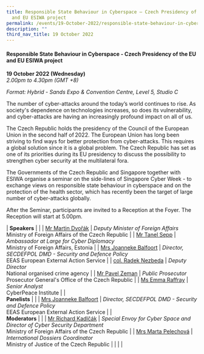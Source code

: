 ```yaml
---
title: Responsible State Behaviour in Cyberspace – Czech Presidency of the EU
  and EU ESIWA project
permalink: /events/19-October-2022/responsible-state-behaviour-in-cyberspace/
description: ""
third_nav_title: 19 October 2022
---
```

#### **Responsible State Behaviour in Cyberspace - Czech Presidency of the EU and EU ESIWA project**

**19 October 2022 (Wednesday)**  
*2.00pm to 4.30pm (GMT +8)*

*Format: Hybrid - Sands Expo & Convention Centre, Level 5, Studio C*

The number of cyber-attacks around the today’s world continues to rise. As society's dependence on technologies increases, so does its vulnerability, and cyber-attacks are having an increasingly profound impact on all of us.   
 
The Czech Republic holds the presidency of the Council of the European Union in the second half of 2022. The European Union has long been striving to find ways for better protection from cyber-attacks. This requires a global solution since it is a global problem. The Czech Republic has set as one of its priorities during its EU presidency to discuss the possibility to strengthen cyber security at the multilateral fora.   

The Governments of the Czech Republic and Singapore together with ESIWA organise a seminar on the side-lines of Singapore Cyber Week - to exchange views on responsible state behaviour in cyberspace and on the protection of the health sector, which has recently been the target of large number of cyber-attacks globally.

After the Seminar, participants are invited to a Reception at the Foyer. The Reception will start at 5.00pm.

| **Speakers**    |                                                              |
| [Mr Martin Dvořák](/speaker-martin-Dvorak)  | *Deputy Minister of Foreign Affairs*<br>Ministry of Foreign Affairs of the Czech Republic                 |
| [Mr Tanel Sepp](/speaker-tanel-sepp)  | *Ambassador at Large for Cyber Diplomacy*<br>Ministry of Foreign Affairs, Estonia                 |
| [Mrs Joanneke Balfoort](/speaker-Joanneke-Balfoort)  | *Director, SECDEFPOL DMD - Security and Defence Policy*<br>EEAS European External Action Service                 |
| [col. Radek Nezbeda](/speaker-col-Radek-Nezbeda)  | *Deputy Director*<br>National organised crime agency                 |
| [Mr Pavel Zeman](/speaker-pavel-zeman)  | *Public Prosecutor*<br>Prosecutor General's Office of the Czech Republic                |
| [Ms Emma Raffray](/speaker-emma-raffray)  | *Senior Analyst*<br>CyberPeace Institute             |
| <br>**Panelists**    |                                                              |
| [Mrs Joanneke Balfoort](/speaker-Joanneke-Balfoort)  | *Director, SECDEFPOL DMD - Security and Defence Policy*<br>EEAS European External Action Service                 |
| <br> **Moderators**          |                                                              |
| [Mr Richard Kadlčák](/moderator-richard-Kadlcak)  | *Special Envoy for Cyber Space and Director of Cyber Security Department*<br>Ministry of Foreign Affairs of the Czech Republic                 |
| [Mrs Marta Pelechová](/moderator-Marta-Pelechova)  | *International Dossiers Coordinator*<br>Ministry of Justice of the Czech Republic                |
| | |